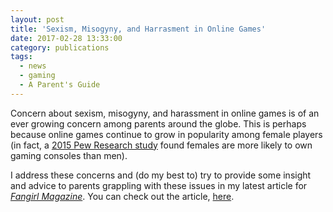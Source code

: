 ```yaml
---
layout: post
title: 'Sexism, Misogyny, and Harrasment in Online Games'
date: 2017-02-28 13:33:00
category: publications
tags:
  - news
  - gaming
  - A Parent's Guide
---
```


Concern about sexism, misogyny, and harassment in online games is of an ever growing concern among parents around the globe. This is perhaps because online games continue to grow in popularity among female players (in fact, a [2015 Pew Research study](http://www.pewinternet.org/2015/10/29/device-ownership-2015-about-this-report/) found females are more likely to own gaming consoles than men).

I address these concerns and (do my best to) try to provide some insight and advice to parents grappling with these issues in my latest article for [_Fangirl Magazine_](http://www.fangirlthemag.com/). You can check out the article, [here](http://www.fangirlthemag.com/2017/02/what-parents-need-to-know-about-sexism-misogyny-and-harassment-in-online-games/).

